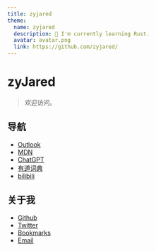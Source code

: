 ```yaml
---
title: zyjared
theme:
  name: zyjared
  description: 🌱 I'm currently learning Rust.
  avatar: avatar.png
  link: https://github.com/zyjared/
---
```


# __zy__**Jared**

> 欢迎访问。

## 导航

+ [Outlook](https://outlook.live.com/)
+ [MDN](https://developer.mozilla.org/zh-CN/)
+ [ChatGPT](https://chatgpt.com/?temporary-chat=true)
+ [有道词典](https://dict.youdao.com/)
+ [bilibili](https://www.bilibili.com/)

## 关于我

- [Github](https://github.com/zyjared/)
- [Twitter](https://x.com/home)
- [Bookmarks](https://github.com/zyjared/zyjared/tree/main/bookmarks)
- [Email](mailto:zyjared@outlook.com)

<!-- ![Top Langs](https://github-readme-stats.vercel.app/api/top-langs/?username=zyjared&layout=compact&theme=onedark) -->

<!--

Here are some ideas to get you started:

- 🔭 I’m currently working on ...
- 🌱 I’m currently learning ...
- 👯 I’m looking to collaborate on ...
- 🤔 I’m looking for help with ...
- 💬 Ask me about ...
- 📫 How to reach me: ...
- 😄 Pronouns: ...
- ⚡ Fun fact: ...

-->
